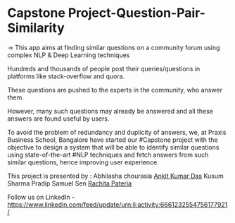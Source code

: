 # Capstone Project-Question-Pair-Similarity
-> This app aims at finding similar questions on a community forum using complex NLP &amp; Deep Learning techniques 


Hundreds and thousands of people post their queries/questions in platforms like stack-overflow and quora.

These questions are pushed to the experts in the community, who answer them.

However, many such questions may already be answered and all these answers are found useful by users. 

To avoid the problem of redundancy and duplicity of answers, we, at Praxis Business School, Bangalore have started our #Capstone project with the objective to design a system that will be able to identify similar questions using state-of-the-art #NLP techniques and fetch answers from such similar questions, hence improving user experience.

This project is presented by :
Abhilasha chourasia 
[Ankit Kumar Das](https://github.com/Ankit-Das)
Kusum Sharma
Pradip Samuel Sen
[Rachita Pateria](https://github.com/rachita55)


Follow us on LinkedIn - https://www.linkedin.com/feed/update/urn:li:activity:6661232554756177921/
